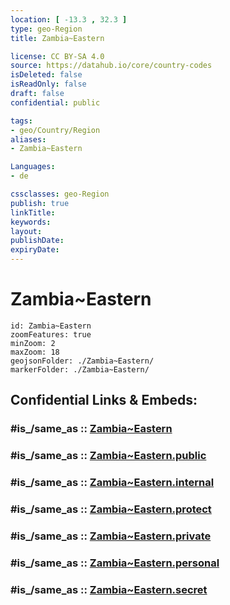 ```yaml
---
location: [ -13.3 , 32.3 ] 
type: geo-Region
title: Zambia~Eastern

license: CC BY-SA 4.0
source: https://datahub.io/core/country-codes
isDeleted: false
isReadOnly: false
draft: false
confidential: public

tags:
- geo/Country/Region
aliases:
- Zambia~Eastern

Languages:
- de

cssclasses: geo-Region
publish: true
linkTitle: 
keywords: 
layout: 
publishDate: 
expiryDate: 
---
```


# Zambia~Eastern

```leaflet
id: Zambia~Eastern
zoomFeatures: true 
minZoom: 2 
maxZoom: 18
geojsonFolder: ./Zambia~Eastern/
markerFolder: ./Zambia~Eastern/
```


## Confidential Links & Embeds: 

### #is_/same_as :: [Zambia~Eastern](/_Standards/Earth/Continent/Africa/Africa~Central/Zambia/Provinces~Zambia/Zambia~Eastern.md) 

### #is_/same_as :: [Zambia~Eastern.public](/_public/Earth/Continent/Africa/Africa~Central/Zambia/Provinces~Zambia/Zambia~Eastern.public.md) 

### #is_/same_as :: [Zambia~Eastern.internal](/_internal/Earth/Continent/Africa/Africa~Central/Zambia/Provinces~Zambia/Zambia~Eastern.internal.md) 

### #is_/same_as :: [Zambia~Eastern.protect](/_protect/Earth/Continent/Africa/Africa~Central/Zambia/Provinces~Zambia/Zambia~Eastern.protect.md) 

### #is_/same_as :: [Zambia~Eastern.private](/_private/Earth/Continent/Africa/Africa~Central/Zambia/Provinces~Zambia/Zambia~Eastern.private.md) 

### #is_/same_as :: [Zambia~Eastern.personal](/_personal/Earth/Continent/Africa/Africa~Central/Zambia/Provinces~Zambia/Zambia~Eastern.personal.md) 

### #is_/same_as :: [Zambia~Eastern.secret](/_secret/Earth/Continent/Africa/Africa~Central/Zambia/Provinces~Zambia/Zambia~Eastern.secret.md)

